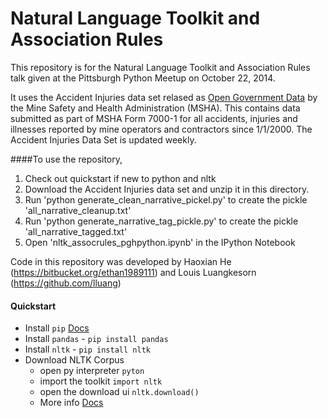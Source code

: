 Natural Language Toolkit and Association Rules
===============================================

This repository is for the Natural Language Toolkit and Association Rules talk given at the Pittsburgh Python Meetup on October 22, 2014.

It uses the Accident Injuries data set relased as [Open Government Data](http://www.msha.gov/OpenGovernmentData/OGIMSHA.asp) by the Mine Safety and Health Administration (MSHA). This contains data submitted as part of MSHA Form 7000-1 for all accidents, injuries and illnesses reported by mine operators and contractors since 1/1/2000.  The Accident Injuries Data Set is updated weekly.

####To use the repository,

1.  Check out quickstart if new to python and nltk
2.  Download the Accident Injuries data set and unzip it in this directory.
3.  Run 'python generate_clean_narrative_pickel.py' to create the pickle 'all_narrative_cleanup.txt'
4.  Run 'python generate_narrative_tag_pickle.py' to create the pickle 'all_narrative_tagged.txt'
5.  Open 'nltk_assocrules_pghpython.ipynb' in the IPython Notebook

Code in this repository was developed by Haoxian He (https://bitbucket.org/ethan1989111) and Louis Luangkesorn (https://github.com/lluang)

#### Quickstart
- Install `pip` [Docs](http://pip.readthedocs.org/en/latest/installing.html)
- Install `pandas` - `pip install pandas`
- Install `nltk` - `pip install nltk`
- Download NLTK Corpus
    - open py interpreter `pyton`
    - import the toolkit `import nltk`
    - open the download ui `nltk.download()`
    - More info [Docs](http://www.nltk.org/data.html)

